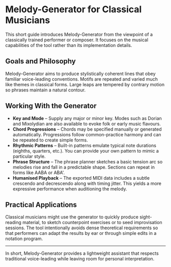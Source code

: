 # Melody-Generator for Classical Musicians

This short guide introduces Melody-Generator from the viewpoint of a classically trained performer or composer. It focuses on the musical capabilities of the tool rather than its implementation details.

## Goals and Philosophy

Melody-Generator aims to produce stylistically coherent lines that obey familiar voice-leading conventions. Motifs are repeated and varied much like themes in classical forms. Large leaps are tempered by contrary motion so phrases maintain a natural contour.

## Working With the Generator

- **Key and Mode** – Supply any major or minor key. Modes such as Dorian and Mixolydian are also available to evoke folk or early music flavours.
- **Chord Progressions** – Chords may be specified manually or generated automatically. Progressions follow common-practice harmony and can be repeated to create simple forms.
- **Rhythmic Patterns** – Built-in patterns emulate typical note durations (eighths, quarters, etc.). You can provide your own pattern to mimic a particular style.
- **Phrase Structure** – The phrase planner sketches a basic tension arc so melodies rise and fall in a predictable shape. Sections can repeat in forms like AABA or ABA'.
- **Humanised Playback** – The exported MIDI data includes a subtle crescendo and decrescendo along with timing jitter. This yields a more expressive performance when auditioning the melody.

## Practical Applications

Classical musicians might use the generator to quickly produce sight-reading material, to sketch counterpoint exercises or to seed improvisation sessions. The tool intentionally avoids dense theoretical requirements so that performers can adapt the results by ear or through simple edits in a notation program.

---

In short, Melody-Generator provides a lightweight assistant that respects traditional voice-leading while leaving room for personal interpretation.
